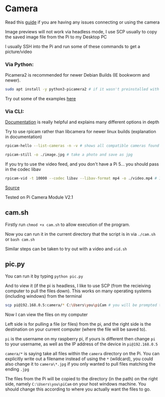 # Camera 

Read this [guide](https://forums.raspberrypi.com/viewtopic.php?t=362707) if you are having any issues connecting or using the camera

Image previews will not work via headless mode, I use SCP usually to copy the saved image file from the Pi to my Desktop PC 

I usually SSH into the Pi and run some of these commands to get a picture/video

### Via Python:

Picamera2 is recommended for newer Debian Builds (IE bookworm and newer). 

```bash
sudo apt install -y python3-picamera2 # if it wasn't preinstalled with your system
```

Try out some of the examples [here](https://github.com/raspberrypi/picamera2/tree/main/examples)

### Via CLI:

[Documentation](https://www.raspberrypi.com/documentation/computers/camera_software.html#install-libcamera-and-rpicam-apps) is really helpful and explains many different options in depth

Try to use rpicam rather than libcamera for newer linux builds (explanation in documentation) 

```bash
rpicam-hello --list-cameras -n -v # shows all compatible cameras found
```


```bash
rpicam-still -o ./image.jpg # take a photo and save as jpg
```

If you try to use the video feed, and you don't have a Pi 5... you should pass in the codec libav

```bash
rpicam-vid -t 10000 --codec libav --libav-format mp4 -o ./video.mp4 # 10000 is the number of milliseconds to record
```
[Source](https://projects.raspberrypi.org/en/projects/getting-started-with-picamera/3)

Tested on Pi Camera Module V2.1

## cam.sh 

Firstly run `chmod +x cam.sh` to allow execution of the program.

Now you can run it in the current directory that the script is in via `./cam.sh` or `bash cam.sh`

Similar steps can be taken to try out with a video and `vid.sh`
## pic.py

You can run it by typing `python pic.py` 


And to view it (if the pi is headless, I like to use SCP (from the recieiving computer to pull the files down). This works on many operating systems (including windows) from the terminal
```bash
scp pi@192.168.0.5:camera/* C:\Users\you\piCam # you will be prompted to enter the pi password, and then the file transfer will start
```
Now I can view the files on my computer 

Left side is for pulling a file (or files) from the pi, and the right side is the destination on your current computer (where the file will be saved to). 

```pi``` is the username on my raspberry pi, if yours is different then change ```pi``` to your username, as well as the IP address of the device in ```pi@192.168.0.5``` 

```camera/*``` is saying take all files within the ```camera``` directory on the Pi. You can explicitly write out a filename instead of using the ```*``` (wildcard), you could also change it to ```camera\*.jpg``` if you only wanted to pull files matching the ending ```.jpg``` 

The files from the Pi will be copied to the directory (in the path) on the right side, namely ```C:\Users\you\piCam``` on your host windows machine. You should change this according to where you actually want the files to go. 


